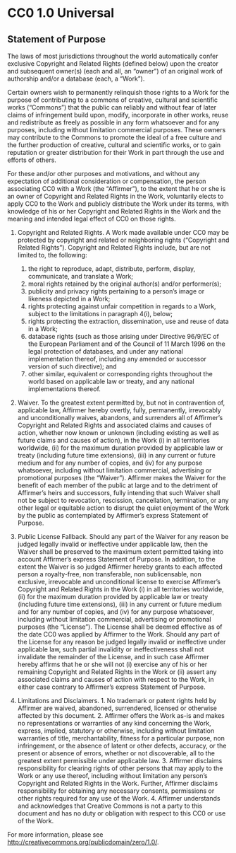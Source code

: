 # CC0 1.0 Universal

## Statement of Purpose

The laws of most jurisdictions throughout the world automatically confer
exclusive Copyright and Related Rights (defined below) upon the creator and
subsequent owner(s) (each and all, an “owner”) of an original work of
authorship and/or a database (each, a “Work”).

Certain owners wish to permanently relinquish those rights to a Work for the
purpose of contributing to a commons of creative, cultural and scientific works
(“Commons”) that the public can reliably and without fear of later claims of
infringement build upon, modify, incorporate in other works, reuse and
redistribute as freely as possible in any form whatsoever and for any purposes,
including without limitation commercial purposes. These owners may contribute
to the Commons to promote the ideal of a free culture and the further
production of creative, cultural and scientific works, or to gain reputation or
greater distribution for their Work in part through the use and efforts of
others.

For these and/or other purposes and motivations, and without any expectation of
additional consideration or compensation, the person associating CC0 with a
Work (the “Affirmer”), to the extent that he or she is an owner of Copyright
and Related Rights in the Work, voluntarily elects to apply CC0 to the Work and
publicly distribute the Work under its terms, with knowledge of his or her
Copyright and Related Rights in the Work and the meaning and intended legal
effect of CC0 on those rights.

1. Copyright and Related Rights. A Work made available under CC0 may be
	 protected by copyright and related or neighboring rights (“Copyright and
	 Related Rights”). Copyright and Related Rights include, but are not limited
	 to, the following:
	1. the right to reproduce, adapt, distribute, perform, display,
		 communicate, and translate a Work;
	2. moral rights retained by the original author(s) and/or performer(s);
	3. publicity and privacy rights pertaining to a person’s image or likeness
		 depicted in a Work;
	4. rights protecting against unfair competition in regards to a Work,
		 subject to the limitations in paragraph 4(i), below;
	5. rights protecting the extraction, dissemination, use and reuse of data
		 in a Work;
	6. database rights (such as those arising under Directive 96/9/EC of the
		 European Parliament and of the Council of 11 March 1996 on the legal
		 protection of databases, and under any national implementation thereof,
		 including any amended or successor version of such directive); and
	7. other similar, equivalent or corresponding rights throughout the world
		 based on applicable law or treaty, and any national implementations
		 thereof.

2. Waiver. To the greatest extent permitted by, but not in contravention of,
applicable law, Affirmer hereby overtly, fully, permanently, irrevocably and
unconditionally waives, abandons, and surrenders all of Affirmer’s Copyright
and Related Rights and associated claims and causes of action, whether now
known or unknown (including existing as well as future claims and causes of
action), in the Work (i) in all territories worldwide, (ii) for the maximum
duration provided by applicable law or treaty (including future time
extensions), (iii) in any current or future medium and for any number of
copies, and (iv) for any purpose whatsoever, including without limitation
commercial, advertising or promotional purposes (the “Waiver”). Affirmer makes
the Waiver for the benefit of each member of the public at large and to the
detriment of Affirmer’s heirs and successors, fully intending that such Waiver
shall not be subject to revocation, rescission, cancellation, termination, or
any other legal or equitable action to disrupt the quiet enjoyment of the Work
by the public as contemplated by Affirmer’s express Statement of Purpose.

3. Public License Fallback. Should any part of the Waiver for any reason be
judged legally invalid or ineffective under applicable law, then the Waiver
shall be preserved to the maximum extent permitted taking into account
Affirmer’s express Statement of Purpose. In addition, to the extent the Waiver
is so judged Affirmer hereby grants to each affected person a royalty-free, non
transferable, non sublicensable, non exclusive, irrevocable and unconditional
license to exercise Affirmer’s Copyright and Related Rights in the Work (i) in
all territories worldwide, (ii) for the maximum duration provided by applicable
law or treaty (including future time extensions), (iii) in any current or
future medium and for any number of copies, and (iv) for any purpose
whatsoever, including without limitation commercial, advertising or promotional
purposes (the “License”). The License shall be deemed effective as of the date
CC0 was applied by Affirmer to the Work. Should any part of the License for any
reason be judged legally invalid or ineffective under applicable law, such
partial invalidity or ineffectiveness shall not invalidate the remainder of the
License, and in such case Affirmer hereby affirms that he or she will not (i)
exercise any of his or her remaining Copyright and Related Rights in the Work
or (ii) assert any associated claims and causes of action with respect to the
Work, in either case contrary to Affirmer’s express Statement of Purpose.

4. Limitations and Disclaimers.
		1. No trademark or patent rights held by Affirmer are waived, abandoned,
			 surrendered, licensed or otherwise affected by this document.
		2. Affirmer offers the Work as-is and makes no representations or
			 warranties of any kind concerning the Work, express, implied, statutory
			 or otherwise, including without limitation warranties of title,
			 merchantability, fitness for a particular purpose, non infringement, or
			 the absence of latent or other defects, accuracy, or the present or
			 absence of errors, whether or not discoverable, all to the greatest
			 extent permissible under applicable law.
		3. Affirmer disclaims responsibility for clearing rights of other persons
			 that may apply to the Work or any use thereof, including without
			 limitation any person’s Copyright and Related Rights in the Work.
			 Further, Affirmer disclaims responsibility for obtaining any necessary
			 consents, permissions or other rights required for any use of the Work.
		4. Affirmer understands and acknowledges that Creative Commons is not a
			 party to this document and has no duty or obligation with respect to
			 this CC0 or use of the Work.

For more information, please see
http://creativecommons.org/publicdomain/zero/1.0/.
